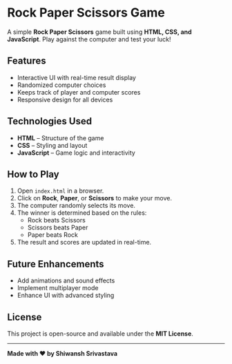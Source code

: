 # Rock Paper Scissors Game

A simple **Rock Paper Scissors** game built using **HTML, CSS, and JavaScript**. Play against the computer and test your luck!

## Features
- Interactive UI with real-time result display
- Randomized computer choices
- Keeps track of player and computer scores
- Responsive design for all devices

## Technologies Used
- **HTML** – Structure of the game
- **CSS** – Styling and layout
- **JavaScript** – Game logic and interactivity

## How to Play
1. Open `index.html` in a browser.
2. Click on **Rock**, **Paper**, or **Scissors** to make your move.
3. The computer randomly selects its move.
4. The winner is determined based on the rules:
   - Rock beats Scissors
   - Scissors beats Paper
   - Paper beats Rock
5. The result and scores are updated in real-time.

## Future Enhancements
- Add animations and sound effects
- Implement multiplayer mode
- Enhance UI with advanced styling

## License
This project is open-source and available under the **MIT License**.

---
**Made with ❤️ by Shiwansh Srivastava**
